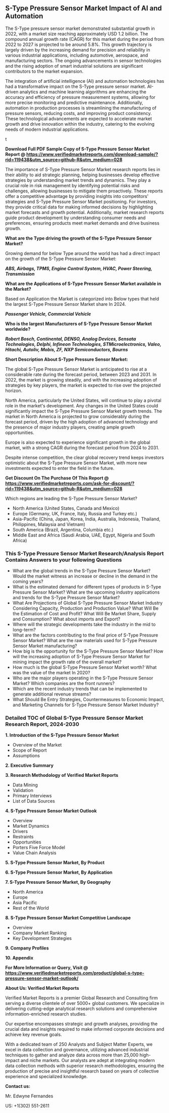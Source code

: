 <h2>S-Type Pressure Sensor Market Impact of AI and Automation</h2><p>The S-Type pressure sensor market demonstrated substantial growth in 2022, with a market size reaching approximately USD 1.2 billion. The compound annual growth rate (CAGR) for this market during the period from 2022 to 2027 is projected to be around 5.8%. This growth trajectory is largely driven by the increasing demand for precision and reliability in various industrial applications, including automotive, aerospace, and manufacturing sectors. The ongoing advancements in sensor technologies and the rising adoption of smart industrial solutions are significant contributors to the market expansion.</p><p>The integration of artificial intelligence (AI) and automation technologies has had a transformative impact on the S-Type pressure sensor market. AI-driven analytics and machine learning algorithms are enhancing the accuracy and efficiency of pressure measurement systems, allowing for more precise monitoring and predictive maintenance. Additionally, automation in production processes is streamlining the manufacturing of pressure sensors, reducing costs, and improving product consistency. These technological advancements are expected to accelerate market growth and drive innovation within the industry, catering to the evolving needs of modern industrial applications.</p>t</p><p id="" class=""><strong>Download Full PDF Sample Copy of S-Type Pressure Sensor Market Report @ <a href="https://www.verifiedmarketreports.com/download-sample/?rid=119438&utm_source=github-R&utm_medium=028" target="_blank">https://www.verifiedmarketreports.com/download-sample/?rid=119438&utm_source=github-R&utm_medium=028</a></strong></p><p>The importance of&nbsp;S-Type Pressure Sensor Market research reports lies in their ability to aid strategic planning, helping businesses develop effective strategies by understanding market trends and dynamics. They play a crucial role in risk management by identifying potential risks and challenges, allowing businesses to mitigate them proactively. These reports offer a competitive advantage by providing insights into competitors' strategies and S-Type Pressure Sensor Market positioning. For investors, they provide critical data for making informed decisions by highlighting market forecasts and growth potential. Additionally, market research reports guide product development by understanding consumer needs and preferences, ensuring products meet market demands and drive business growth.</p><p><strong>What are the&nbsp;Type driving the growth of the S-Type Pressure Sensor Market?</strong></p><p id="" class="">Growing demand for below Type around the world has had a direct impact on the growth of the S-Type Pressure Sensor Market:</p><em><strong>ABS, Airbags, TPMS, Engine Control System, HVAC, Power Steering, Transmission</strong></em></p><strong>What are the&nbsp;Applications&nbsp;of S-Type Pressure Sensor Market available in the Market?</strong></p><p id="" class="">Based on Application the Market is categorized into Below types that held the largest S-Type Pressure Sensor Market share In 2024.</p><em><strong>Passenger Vehicle, Commercial Vehicle</strong></em></p><strong>Who is the largest Manufacturers of S-Type Pressure Sensor Market worldwide?</strong></p><p><em><strong>Robert Bosch, Continental, DENSO, Analog Devices, Sensata Technologies, Delphi, Infineon Technologies, STMicroelectronics, Valeo, Hitachi, Autoliv, Mobis, ZF, NXP Semiconductors, Bourns</strong></em></p><p id="" class=""><strong>Short Description About S-Type Pressure Sensor Market:</strong></p><p>The global S-Type Pressure Sensor Market is anticipated to rise at a considerable rate during the forecast period, between 2023 and 2031. In 2022, the market is growing steadily, and with the increasing adoption of strategies by key players, the market is expected to rise over the projected horizon.</p><p>North America, particularly the United States, will continue to play a pivotal role in the market's development. Any changes in the United States could significantly impact the S-Type Pressure Sensor Market growth trends. The market in North America is projected to grow considerably during the forecast period, driven by the high adoption of advanced technology and the presence of major industry players, creating ample growth opportunities.</p><p>Europe is also expected to experience significant growth in the global market, with a strong CAGR during the forecast period from 2024 to 2031.</p><p>Despite intense competition, the clear global recovery trend keeps investors optimistic about the S-Type Pressure Sensor Market, with more new investments expected to enter the field in the future.</p><p id="" class=""><strong>Get Discount On The Purchase Of This Report @ <a href="https://www.verifiedmarketreports.com/ask-for-discount/?rid=119438&utm_source=github-R&utm_medium=028" target="_blank">https://www.verifiedmarketreports.com/ask-for-discount/?rid=119438&utm_source=github-R&utm_medium=028</a></strong></p>Which regions are leading the S-Type Pressure Sensor Market?</p><ul><li>North America (United States, Canada and Mexico)</li><li>Europe (Germany, UK, France, Italy, Russia and Turkey etc.)</li><li>Asia-Pacific (China, Japan, Korea, India, Australia, Indonesia, Thailand, Philippines, Malaysia and Vietnam)</li><li>South America (Brazil, Argentina, Columbia etc.)</li><li>Middle East and Africa (Saudi Arabia, UAE, Egypt, Nigeria and South Africa)</li></ul><h3 id="" class="">This S-Type Pressure Sensor Market Research/Analysis Report Contains Answers to your following Questions</h3><ul><li>What are the global trends in the S-Type Pressure Sensor Market? Would the market witness an increase or decline in the demand in the coming years?</li><li>What is the estimated demand for different types of products in S-Type Pressure Sensor Market? What are the upcoming industry applications and trends for the S-Type Pressure Sensor Market?</li><li>What Are Projections of Global S-Type Pressure Sensor Market Industry Considering Capacity, Production and Production Value? What Will Be the Estimation of Cost and Profit? What Will Be Market Share, Supply and Consumption? What about imports and Export?</li><li>Where will the strategic developments take the industry in the mid to long-term?</li><li>What are the factors contributing to the final price of S-Type Pressure Sensor Market? What are the raw materials used for S-Type Pressure Sensor Market manufacturing?</li><li>How big is the opportunity for the S-Type Pressure Sensor Market? How will the increasing adoption of S-Type Pressure Sensor Market for mining impact the growth rate of the overall market?</li><li>How much is the global S-Type Pressure Sensor Market worth? What was the value of the market In 2020?</li><li>Who are the major players operating in the S-Type Pressure Sensor Market? Which companies are the front runners?</li><li>Which are the recent industry trends that can be implemented to generate additional revenue streams?</li><li>What Should Be Entry Strategies, Countermeasures to Economic Impact, and Marketing Channels for S-Type Pressure Sensor Market Industry?</li></ul><h3 id="" class="">Detailed TOC of Global S-Type Pressure Sensor Market Research Report, 2024-2030</h3><p id="" class=""><strong>1. Introduction of the S-Type Pressure Sensor Market</strong></p><ul><li>Overview of the Market</li><li>Scope of Report</li><li>Assumptions</li></ul><p id="" class=""><strong>2. Executive Summary</strong></p><p id="" class=""><strong>3. Research Methodology of Verified Market Reports</strong></p><ul><li>Data Mining</li><li>Validation</li><li>Primary Interviews</li><li>List of Data Sources</li></ul><p id="" class=""><strong>4. S-Type Pressure Sensor Market Outlook</strong></p><ul><li>Overview</li><li>Market Dynamics</li><li>Drivers</li><li>Restraints</li><li>Opportunities</li><li>Porters Five Force Model</li><li>Value Chain Analysis</li></ul><p id="" class=""><strong>5. S-Type Pressure Sensor Market, By Product</strong></p><p id="" class=""><strong>6. S-Type Pressure Sensor Market, By Application</strong></p><p id="" class=""><strong>7. S-Type Pressure Sensor Market, By Geography</strong></p><ul><li>North America</li><li>Europe</li><li>Asia Pacific</li><li>Rest of the World</li></ul><p id="" class=""><strong>8. S-Type Pressure Sensor Market Competitive Landscape</strong></p><ul><li>Overview</li><li>Company Market Ranking</li><li>Key Development Strategies</li></ul><p id="" class=""><strong>9. Company Profiles</strong></p><p id="" class=""><strong>10. Appendix</strong></p><p id="" class=""><strong>For More Information or Query, Visit @ <a href="https://www.verifiedmarketreports.com/product/global-s-type-pressure-sensor-market-outlook/" target="_blank">https://www.verifiedmarketreports.com/product/global-s-type-pressure-sensor-market-outlook/</a></strong></p><p id="" class=""><strong>About Us: Verified Market Reports</strong></p><p id="" class="">Verified Market Reports is a premier Global Research and Consulting firm serving a diverse clientele of over 5000+ global customers. We specialize in delivering cutting-edge analytical research solutions and comprehensive information-enriched research studies.</p><p id="" class="">Our expertise encompasses strategic and growth analyses, providing the crucial data and insights required to make informed corporate decisions and achieve key revenue goals.</p><p id="" class="">With a dedicated team of 250 Analysts and Subject Matter Experts, we excel in data collection and governance, utilizing advanced industrial techniques to gather and analyze data across more than 25,000 high-impact and niche markets. Our analysts are adept at integrating modern data collection methods with superior research methodologies, ensuring the production of precise and insightful research based on years of collective experience and specialized knowledge.</p><p id="" class=""><strong>Contact us:</strong></p><p id="" class="">Mr. Edwyne Fernandes</p><p id="" class="">US: +1(302) 551-2611</p>